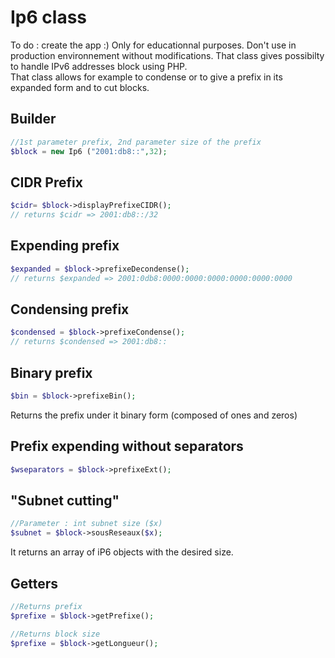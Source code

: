# Ip6 class
To do : create the app :) 
Only for educationnal purposes. Don't use in production environnement without modifications. 
That class gives possibilty to handle IPv6 addresses block using PHP.  
That class allows for example to condense or to give a prefix in its expanded form and to cut blocks.

## Builder
```PHP
//1st parameter prefix, 2nd parameter size of the prefix
$block = new Ip6 ("2001:db8::",32);
````
## CIDR Prefix
```PHP
$cidr= $block->displayPrefixeCIDR();
// returns $cidr => 2001:db8::/32
````
## Expending prefix
```PHP
$expanded = $block->prefixeDecondense();
// returns $expanded => 2001:0db8:0000:0000:0000:0000:0000:0000
````
## Condensing prefix
```PHP
$condensed = $block->prefixeCondense();
// returns $condensed => 2001:db8::
````
## Binary prefix
```PHP
$bin = $block->prefixeBin();
````
Returns the prefix under it binary form (composed of ones and zeros)
## Prefix expending without separators
```PHP
$wseparators = $block->prefixeExt();
````
## "Subnet cutting" 
```PHP
//Parameter : int subnet size ($x) 
$subnet = $block->sousReseaux($x);
````
It returns an array of iP6 objects with the desired size. 

## Getters
```PHP
//Returns prefix
$prefixe = $block->getPrefixe();

//Returns block size
$prefixe = $block->getLongueur();



